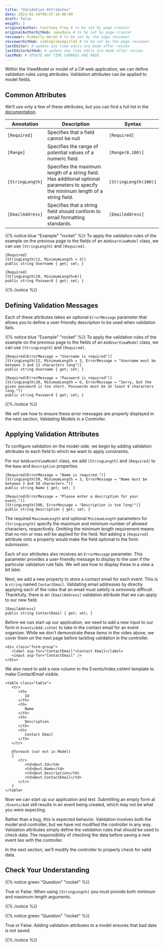 ```yaml
---
title: "Validation Attributes"
date: 2023-02-24T08:57:18-06:00
draft: false
weight: 3
originalAuthor: Courtney Frey # to be set by page creator
originalAuthorGitHub: speudusa # to be set by page creator
reviewer: Kimberly Horan # to be set by the page reviewer
reviewerGitHub: codinglikeagirl42 # to be set by the page reviewer
lastEditor: # update any time edits are made after review
lastEditorGitHub: # update any time edits are made after review
lastMod: # UPDATE ANY TIME CHANGES ARE MADE
---
```

Within the ViewModel or model of a C# web application, we can define validation rules using attributes. Validation attributes can be applied to model fields.

## Common Attributes

We’ll use only a few of these attributes, but you can find a full list in the [documentation](https://learn.microsoft.com/en-us/aspnet/core/mvc/models/validation?view=aspnetcore-6.0#built-in-attributes).


| Annotation  | Description | Syntax |
| ----------- | ----------- | ----------- |
| `[Required]`     | Specifies that a field cannot be null       | `[Required]`       |
| `[Range] `       | Specifies the range of potential values of a numeric field.        | `[Range(0,100)]`       |
| `[StringLength]` | Specifies the maximum length of a string field. Has additional optional parameters to specify the minimum length of a string field.       | `[StringLength(100)]`       |
| `[EmailAddress]` | Specifies that a string field should conform to email formatting standards.        | `[EmailAddress]`        |

{{% notice blue "Example" "rocket" %}}
To apply the validation rules of the example on the previous page to the fields of an `AddUserViewModel` class, we can use `[StringLength]` and `[Required]`.

   ```csharp{linenos=table,hl_lines=[],linenostart=1}
   [Required]
   [StringLength(12, MinimumLength = 3)]
   public string Username { get; set; }

   [Reguired]
   [StringLength(20, MinimumLength=6)]
   public string Password { get; set; }
   ```
{{% /notice %}}

## Defining Validation Messages

Each of these attributes takes an optional `ErrorMessage` parameter that allows you to define a user-friendly description to be used when validation fails.

{{% notice blue "Example" "rocket" %}}
To apply the validation rules of the example on the previous page to the fields of an `AddUserViewModel` class, we can use `[StringLength]` and `[Required]`.

   ```csharp{linenos=table,hl_lines=[],linenostart=1}
   [Required(ErrorMessage = "Username is required")]
   [StringLength(12, MinimumLength = 3, ErrorMessage = "Username must be between 3 and 12 characters long")]
   public string Username { get; set; }

   [Required(ErrorMessage = "Password is required")]
   [StringLength(20, MinimumLength = 6, ErrorMessage = "Sorry, but the given password is too short. Passwords must be at least 6 characters long.")]
   public string Password { get; set; }
   ```
{{% /notice %}}
<!-- TODO: Link to next page -->
We will see how to ensure these error messages are properly displayed in the next section, Validating Models in a Controller.

## Applying Validation Attributes

To configure validation on the model-side, we begin by adding validation attributes to each field to which we want to apply constraints.

For our `AddEventViewModel` class, we add `[StringLength]` and `[Required]` to the `Name` and `Description` properties.
   
   ```csharp{linenos=table,hl_lines=[],linenostart=8}
   [Required(ErrorMessage = "Name is required.")]
   [StringLength(50, MinimumLength = 3, ErrorMessage = "Name must be between 3 and 50 characters.")]
   public string Name { get; set; }

   [Required(ErrorMessage = "Please enter a description for your event.")]
   [StringLength(500, ErrorMessage = "Description is too long!")]
   public string Description { get; set; }
   ```
The required `MaximumLength` and optional `MinimumLength` parameters for `[StringLength]` specify the maximum and minimum number of allowed characters, respectively. Omitting the minimum length requirement means that no min or max will be applied for the field. Not adding a `[Required]` attribute onto a property would make the field optional to the form submission.

Each of our attributes also receives an `ErrorMessage` parameter. This parameter provides a user-friendly message to display to the user if the particular validation rule fails. We will see how to display these in a view a bit later.

Next, we add a new property to store a contact email for each event. This is a `string` named `ContactEmail`. Validating email addresses by directly applying each of the rules that an email must satisfy is _extremely_ difficult. Thankfully, there is an `[EmailAddress]` validation attribute that we can apply to our new field.

   ```csharp{linenos=table,hl_lines=[],linenostart=16}
   [EmailAddress]
   public string ContactEmail { get; set; }
   ```

Before we can start up our application, we need to add a new input to our form in `Events/Add.cshtml` to take in the contact email for an event organizer. While we don’t demonstrate these items in the video above, we cover them on the next page before tackling validation in the controller.

   ```html{linenos=table,hl_lines=[],linenostart=14}
   <div class="form-group">
      <label asp-for="ContactEmail">Contact Email</label>
      <input asp-for="ContactEmail" />
   </div>
   ```
We also need to add a new column to the Events/Index.cshtml template to make ContactEmail visible.

   ```html{linenos=table,hl_lines=[],linenostart=20}
   <table class="table">
      <tr>
         <th>
            Id
         </th>
         <th>
            Name
         </th>
         <th>
            Description
         </th>
         <th>
            Contact Email
         </th>
      </tr>

      @foreach (var evt in Model)
      {
         <tr>
            <td>@evt.Id</td>
            <td>@evt.Name</td>
            <td>@evt.Description</td>
            <td>@evt.ContactEmail</td>
         </tr>
      }
   </table>
   ```

Now we can start up our application and test. Submitting an empty form at `/Events/Add` still results in an event being created, which may not be what you were expecting.

Rather than a bug, this is expected behavior. Validation involves both the model and controller, but we have not modified the controller in any way. Validation attributes simply define the validation rules that _should_ be used to check data. The responsibility of checking the data before saving a new event lies with the controller.

In the next section, we’ll modify the controller to properly check for valid data.

## Check Your Understanding

{{% notice green  "Question" "rocket" %}} 

True or False: When using `[StringLength]` you must provide both minimum and maximum length arguments.

<!-- ans: False, only maximum length is required. -->
{{% /notice %}}

{{% notice green  "Question" "rocket" %}} 

True or False: Adding validation attributes to a model ensures that bad data is not saved.

<!-- ans: False, server-side validation requires cooperation from attributes on the model, as well as controller logic -->
{{% /notice %}}